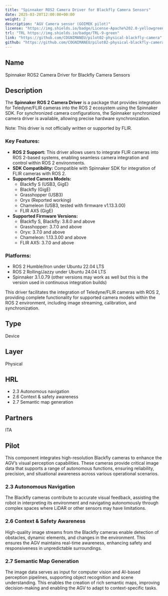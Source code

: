 ```yaml
---
title: "Spinnaker ROS2 Camera Driver for Blackfly Camera Sensors"
date: 2025-03-20T12:00:00+00:00
weight: 2
description: "AGV Camera sensor (GOIMEK pilot)"
license: "https://img.shields.io/badge/License-Apache%202.0-yellowgreen"
trl: "TRL https://img.shields.io/badge/TRL-9-green"
link: "https://github.com/COGNIMANEU/pilot02-physical-blackfly-camera"
github: "https://github.com/COGNIMANEU/pilot02-physical-blackfly-camera"
---
```


## Name
Spinnaker ROS2 Camera Driver for Blackfly Camera Sensors

## Description

The **Spinnaker ROS 2 Camera Driver** is a package that provides integration for Teledyne/FLIR cameras into the ROS 2 ecosystem using the Spinnaker SDK. For synchronized camera configurations, the Spinnaker synchronized camera driver is available, allowing precise hardware synchronization.

Note: This driver is not officially written or supported by FLIR.

### Key Features:
- **ROS 2 Support:** This driver allows users to integrate FLIR cameras into ROS 2-based systems, enabling seamless camera integration and control within ROS 2 environments.
- **SDK Compatibility:** Compatible with Spinnaker SDK for integration of FLIR cameras with ROS 2.
- **Supported Camera Models:**
  - Blackfly S (USB3, GigE)
  - Blackfly (GigE)
  - Grasshopper (USB3)
  - Oryx (Reported working)
  - Chameleon (USB3, tested with firmware v1.13.3.00)
  - FLIR AX5 (GigE)
- **Supported Firmware Versions:**
  - Blackfly S, Blackfly: 3.8.0 and above
  - Grasshopper: 3.7.0 and above
  - Oryx: 3.7.0 and above
  - Chameleon: 1.13.3.00 and above
  - FLIR AX5: 3.7.0 and above

### Platforms:
- ROS 2 Humble/Iron under Ubuntu 22.04 LTS
- ROS 2 Rolling/Jazzy under Ubuntu 24.04 LTS
- Spinnaker 3.1.0.79 (other versions may work as well but this is the version used in continuous integration builds)

This driver facilitates the integration of Teledyne/FLIR cameras with ROS 2, providing complete functionality for supported camera models within the ROS 2 environment, including image streaming, calibration, and synchronization.

## Type
Device

## Layer
Physical

## HRL
- 2.3 Autonomous navigation
- 2.6 Context & safety awareness
- 2.7 Semantic map generation

## Partners
ITA

## Pilot

This component integrates high-resolution Blackfly cameras to enhance the AGV’s visual perception capabilities. These cameras provide critical image data that supports a range of autonomous functions, ensuring reliability, precision, and situational awareness across various operational scenarios.

### 2.3 Autonomous Navigation  
The Blackfly cameras contribute to accurate visual feedback, assisting the robot in interpreting its environment and navigating autonomously through complex spaces where LiDAR or other sensors may have limitations.

### 2.6 Context & Safety Awareness  
High-quality image streams from the Blackfly cameras enable detection of obstacles, dynamic elements, and changes in the environment. This ensures the AGV maintains real-time awareness, enhancing safety and responsiveness in unpredictable surroundings.

### 2.7 Semantic Map Generation  
The image data serves as input for computer vision and AI-based perception pipelines, supporting object recognition and scene understanding. This enables the creation of rich semantic maps, improving decision-making and enabling the AGV to adapt to context-specific tasks.
